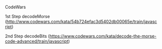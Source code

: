 CodeWars

1st Step decodeMorse (http://www.codewars.com/kata/54b724efac3d5402db00065e/train/javascript)

2nd Step decodeBits (https://www.codewars.com/kata/decode-the-morse-code-advanced/train/javascript)
